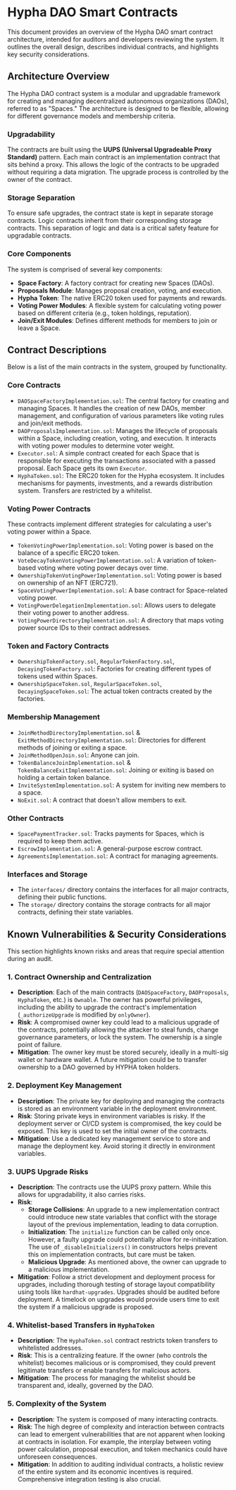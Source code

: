 # Hypha DAO Smart Contracts

This document provides an overview of the Hypha DAO smart contract architecture, intended for auditors and developers reviewing the system. It outlines the overall design, describes individual contracts, and highlights key security considerations.

## Architecture Overview

The Hypha DAO contract system is a modular and upgradable framework for creating and managing decentralized autonomous organizations (DAOs), referred to as "Spaces." The architecture is designed to be flexible, allowing for different governance models and membership criteria.

### Upgradability

The contracts are built using the **UUPS (Universal Upgradeable Proxy Standard)** pattern. Each main contract is an implementation contract that sits behind a proxy. This allows the logic of the contracts to be upgraded without requiring a data migration. The upgrade process is controlled by the owner of the contract.

### Storage Separation

To ensure safe upgrades, the contract state is kept in separate storage contracts. Logic contracts inherit from their corresponding storage contracts. This separation of logic and data is a critical safety feature for upgradable contracts.

### Core Components

The system is comprised of several key components:

- **Space Factory**: A factory contract for creating new Spaces (DAOs).
- **Proposals Module**: Manages proposal creation, voting, and execution.
- **Hypha Token**: The native ERC20 token used for payments and rewards.
- **Voting Power Modules**: A flexible system for calculating voting power based on different criteria (e.g., token holdings, reputation).
- **Join/Exit Modules**: Defines different methods for members to join or leave a Space.

## Contract Descriptions

Below is a list of the main contracts in the system, grouped by functionality.

### Core Contracts

- `DAOSpaceFactoryImplementation.sol`: The central factory for creating and managing Spaces. It handles the creation of new DAOs, member management, and configuration of various parameters like voting rules and join/exit methods.
- `DAOProposalsImplementation.sol`: Manages the lifecycle of proposals within a Space, including creation, voting, and execution. It interacts with voting power modules to determine voter weight.
- `Executor.sol`: A simple contract created for each Space that is responsible for executing the transactions associated with a passed proposal. Each Space gets its own `Executor`.
- `HyphaToken.sol`: The ERC20 token for the Hypha ecosystem. It includes mechanisms for payments, investments, and a rewards distribution system. Transfers are restricted by a whitelist.

### Voting Power Contracts

These contracts implement different strategies for calculating a user's voting power within a Space.

- `TokenVotingPowerImplementation.sol`: Voting power is based on the balance of a specific ERC20 token.
- `VoteDecayTokenVotingPowerImplementation.sol`: A variation of token-based voting where voting power decays over time.
- `OwnershipTokenVotingPowerImplementation.sol`: Voting power is based on ownership of an NFT (ERC721).
- `SpaceVotingPowerImplementation.sol`: A base contract for Space-related voting power.
- `VotingPowerDelegationImplementation.sol`: Allows users to delegate their voting power to another address.
- `VotingPowerDirectoryImplementation.sol`: A directory that maps voting power source IDs to their contract addresses.

### Token and Factory Contracts

- `OwnershipTokenFactory.sol`, `RegularTokenFactory.sol`, `DecayingTokenFactory.sol`: Factories for creating different types of tokens used within Spaces.
- `OwnershipSpaceToken.sol`, `RegularSpaceToken.sol`, `DecayingSpaceToken.sol`: The actual token contracts created by the factories.

### Membership Management

- `JoinMethodDirectoryImplementation.sol` & `ExitMethodDirectoryImplementation.sol`: Directories for different methods of joining or exiting a space.
- `JoinMethodOpenJoin.sol`: Anyone can join.
- `TokenBalanceJoinImplementation.sol` & `TokenBalanceExitImplementation.sol`: Joining or exiting is based on holding a certain token balance.
- `InviteSystemImplementation.sol`: A system for inviting new members to a space.
- `NoExit.sol`: A contract that doesn't allow members to exit.

### Other Contracts

- `SpacePaymentTracker.sol`: Tracks payments for Spaces, which is required to keep them active.
- `EscrowImplementation.sol`: A general-purpose escrow contract.
- `AgreementsImplementation.sol`: A contract for managing agreements.

### Interfaces and Storage

- The `interfaces/` directory contains the interfaces for all major contracts, defining their public functions.
- The `storage/` directory contains the storage contracts for all major contracts, defining their state variables.

## Known Vulnerabilities & Security Considerations

This section highlights known risks and areas that require special attention during an audit.

### 1. Contract Ownership and Centralization

- **Description**: Each of the main contracts (`DAOSpaceFactory`, `DAOProposals`, `HyphaToken`, etc.) is `Ownable`. The owner has powerful privileges, including the ability to upgrade the contract's implementation (`_authorizeUpgrade` is modified by `onlyOwner`).
- **Risk**: A compromised owner key could lead to a malicious upgrade of the contracts, potentially allowing the attacker to steal funds, change governance parameters, or lock the system. The ownership is a single point of failure.
- **Mitigation**: The owner key must be stored securely, ideally in a multi-sig wallet or hardware wallet. A future mitigation could be to transfer ownership to a DAO governed by HYPHA token holders.

### 2. Deployment Key Management

- **Description**: The private key for deploying and managing the contracts is stored as an environment variable in the deployment environment.
- **Risk**: Storing private keys in environment variables is risky. If the deployment server or CI/CD system is compromised, the key could be exposed. This key is used to set the initial owner of the contracts.
- **Mitigation**: Use a dedicated key management service to store and manage the deployment key. Avoid storing it directly in environment variables.

### 3. UUPS Upgrade Risks

- **Description**: The contracts use the UUPS proxy pattern. While this allows for upgradability, it also carries risks.
- **Risk**:
  - **Storage Collisions**: An upgrade to a new implementation contract could introduce new state variables that conflict with the storage layout of the previous implementation, leading to data corruption.
  - **Initialization**: The `initialize` function can be called only once. However, a faulty upgrade could potentially allow for re-initialization. The use of `_disableInitializers()` in constructors helps prevent this on implementation contracts, but care must be taken.
  - **Malicious Upgrade**: As mentioned above, the owner can upgrade to a malicious implementation.
- **Mitigation**: Follow a strict development and deployment process for upgrades, including thorough testing of storage layout compatibility using tools like `hardhat-upgrades`. Upgrades should be audited before deployment. A timelock on upgrades would provide users time to exit the system if a malicious upgrade is proposed.

### 4. Whitelist-based Transfers in `HyphaToken`

- **Description**: The `HyphaToken.sol` contract restricts token transfers to whitelisted addresses.
- **Risk**: This is a centralizing feature. If the owner (who controls the whitelist) becomes malicious or is compromised, they could prevent legitimate transfers or enable transfers for malicious actors.
- **Mitigation**: The process for managing the whitelist should be transparent and, ideally, governed by the DAO.

### 5. Complexity of the System

- **Description**: The system is composed of many interacting contracts.
- **Risk**: The high degree of complexity and interaction between contracts can lead to emergent vulnerabilities that are not apparent when looking at contracts in isolation. For example, the interplay between voting power calculation, proposal execution, and token mechanics could have unforeseen consequences.
- **Mitigation**: In addition to auditing individual contracts, a holistic review of the entire system and its economic incentives is required. Comprehensive integration testing is also crucial.
